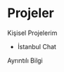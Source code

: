 # Projeler
Kişisel Projelerim
<ul><li>İstanbul Chat</li></ul>
<a src = https://github.com/KarakayaFSM/Projeler/blob/master/%C4%B0stanbulChatApp.md>Ayrıntılı Bilgi</a>
